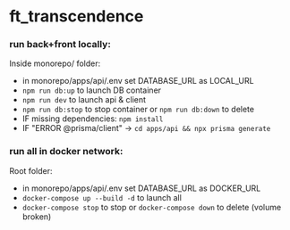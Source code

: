 # ft_transcendence

### run back+front locally:

Inside monorepo/ folder:

- in monorepo/apps/api/.env set DATABASE_URL as LOCAL_URL
- `npm run db:up` to launch DB container
- `npm run dev` to launch api & client
- `npm run db:stop` to stop container or `npm run db:down` to delete
- IF missing dependencies: `npm install`
- IF "ERROR @prisma/client" -> `cd apps/api && npx prisma generate`


### run all in docker network:

Root folder:

- in monorepo/apps/api/.env set DATABASE_URL as DOCKER_URL
- `docker-compose up --build -d` to launch all
- `docker-compose stop` to stop or `docker-compose down` to delete
(volume broken)